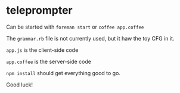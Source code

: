 teleprompter
============

Can be started with `foreman start` or `coffee app.coffee`


The `grammar.rb` file is not currently used, but it haw the toy CFG in it.

`app.js` is the client-side code

`app.coffee` is the server-side code

`npm install` should get everything good to go.

Good luck!